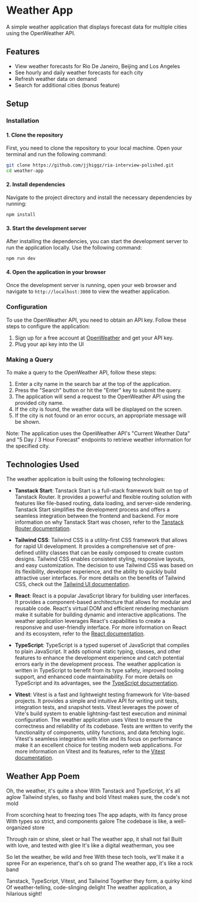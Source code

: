 # Weather App

A simple weather application that displays forecast data for multiple cities using the OpenWeather API.

## Features

- View weather forecasts for Rio De Janeiro, Beijing and Los Angeles
- See hourly and daily weather forecasts for each city
- Refresh weather data on demand
- Search for additional cities (bonus feature)

## Setup

### Installation

#### 1. Clone the repository

First, you need to clone the repository to your local machine. Open your terminal and run the following command:

```bash
git clone https://github.com/jjhiggz/ria-interview-polished.git
cd weather-app
```

#### 2. Install dependencies

Navigate to the project directory and install the necessary dependencies by running:

```bash
npm install
```

#### 3. Start the development server

After installing the dependencies, you can start the development server to run the application locally. Use the following command:

```bash
npm run dev
```

#### 4. Open the application in your browser

Once the development server is running, open your web browser and navigate to `http://localhost:3000` to view the weather application.

### Configuration

To use the OpenWeather API, you need to obtain an API key. Follow these steps to configure the application:

1. Sign up for a free account at [OpenWeather](https://openweathermap.org/) and get your API key.
2. Plug your api key into the UI

### Making a Query

To make a query to the OpenWeather API, follow these steps:

1. Enter a city name in the search bar at the top of the application.
2. Press the "Search" button or hit the "Enter" key to submit the query.
3. The application will send a request to the OpenWeather API using the provided city name.
4. If the city is found, the weather data will be displayed on the screen.
5. If the city is not found or an error occurs, an appropriate message will be shown.

Note: The application uses the OpenWeather API's "Current Weather Data" and "5 Day / 3 Hour Forecast" endpoints to retrieve weather information for the specified city.

## Technologies Used

The weather application is built using the following technologies:

- **Tanstack Start**: Tanstack Start is a full-stack framework built on top of Tanstack Router. It provides a powerful and flexible routing solution with features like file-based routing, data loading, and server-side rendering. Tanstack Start simplifies the development process and offers a seamless integration between the frontend and backend. For more information on why Tanstack Start was chosen, refer to the [Tanstack Router documentation](https://tanstack.com/router/v1/docs/overview).

- **Tailwind CSS**: Tailwind CSS is a utility-first CSS framework that allows for rapid UI development. It provides a comprehensive set of pre-defined utility classes that can be easily composed to create custom designs. Tailwind CSS enables consistent styling, responsive layouts, and easy customization. The decision to use Tailwind CSS was based on its flexibility, developer experience, and the ability to quickly build attractive user interfaces. For more details on the benefits of Tailwind CSS, check out the [Tailwind UI documentation](https://tailwindui.com/documentation).

- **React**: React is a popular JavaScript library for building user interfaces. It provides a component-based architecture that allows for modular and reusable code. React's virtual DOM and efficient rendering mechanism make it suitable for building dynamic and interactive applications. The weather application leverages React's capabilities to create a responsive and user-friendly interface. For more information on React and its ecosystem, refer to the [React documentation](https://reactjs.org/docs).

- **TypeScript**: TypeScript is a typed superset of JavaScript that compiles to plain JavaScript. It adds optional static typing, classes, and other features to enhance the development experience and catch potential errors early in the development process. The weather application is written in TypeScript to benefit from its type safety, improved tooling support, and enhanced code maintainability. For more details on TypeScript and its advantages, see the [TypeScript documentation](https://www.typescriptlang.org/docs).

- **Vitest**: Vitest is a fast and lightweight testing framework for Vite-based projects. It provides a simple and intuitive API for writing unit tests, integration tests, and snapshot tests. Vitest leverages the power of Vite's build system to enable lightning-fast test execution and minimal configuration. The weather application uses Vitest to ensure the correctness and reliability of its codebase. Tests are written to verify the functionality of components, utility functions, and data fetching logic. Vitest's seamless integration with Vite and its focus on performance make it an excellent choice for testing modern web applications. For more information on Vitest and its features, refer to the [Vitest documentation](https://vitest.dev/guide/).

## Weather App Poem

Oh, the weather, it's quite a show
With Tanstack and TypeScript, it's all aglow
Tailwind styles, so flashy and bold
Vitest makes sure, the code's not mold

From scorching heat to freezing toes
The app adapts, with its fancy prose
With types so strict, and components galore
The codebase is like, a well-organized store

Through rain or shine, sleet or hail
The weather app, it shall not fail
Built with love, and tested with glee
It's like a digital weatherman, you see

So let the weather, be wild and free
With these tech tools, we'll make it a spree
For an experience, that's oh so grand
The weather app, it's like a rock band

Tanstack, TypeScript, Vitest, and Tailwind
Together they form, a quirky kind
Of weather-telling, code-slinging delight
The weather application, a hilarious sight!
